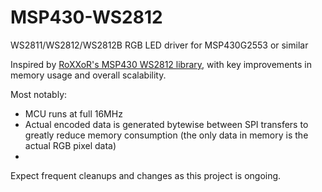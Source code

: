 # MSP430-WS2812
WS2811/WS2812/WS2812B RGB LED driver for MSP430G2553 or similar

Inspired by [RoXXoR's MSP430 WS2812 library](https://github.com/RoXXoR/ws2812), with key improvements in memory usage and overall scalability.

Most notably:
  * MCU runs at full 16MHz
  * Actual encoded data is generated bytewise between SPI transfers to greatly reduce memory consumption (the only data in memory is the actual RGB pixel data)
  * 


Expect frequent cleanups and changes as this project is ongoing.
